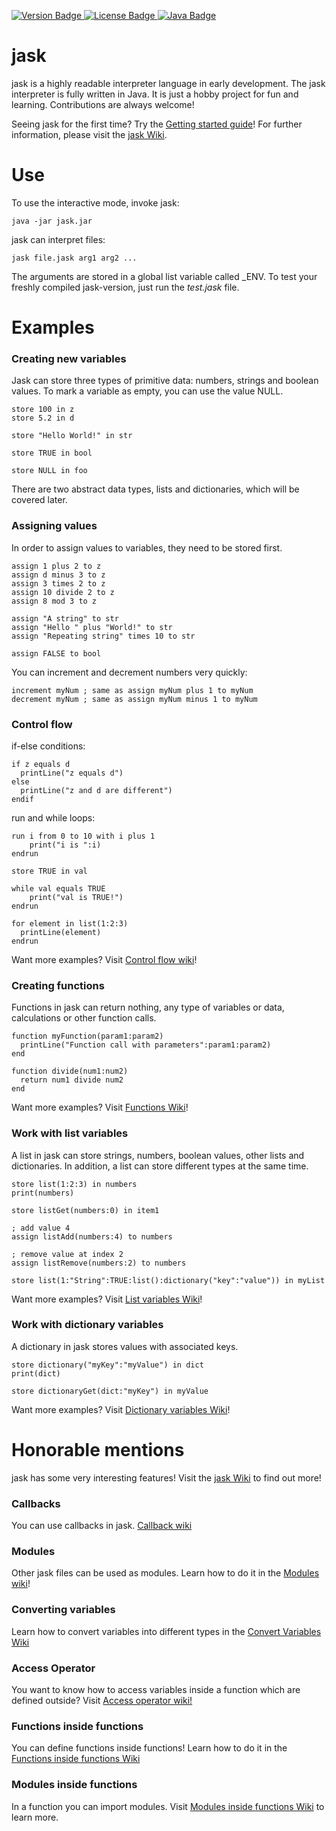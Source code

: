 <p>
    <a href="https://github.com/jpaffrath/jask/releases">
        <img src="https://img.shields.io/badge/version-0.0.1-orange.svg"
             alt="Version Badge">
    </a>
    <a href="https://github.com/jpaffrath/jask/blob/master/LICENSE">
        <img src="https://img.shields.io/badge/license-GPL--3.0-blue.svg"
             alt="License Badge">
    </a>
    <a href="https://java.com/">
        <img src="https://img.shields.io/badge/required java version-1.7-green.svg"
             alt="Java Badge">
    </a>
</p>

# jask
jask is a highly readable interpreter language in early development.
The jask interpreter is fully written in Java.
It is just a hobby project for fun and learning.
Contributions are always welcome!

Seeing jask for the first time? Try the [Getting started guide](https://github.com/jpaffrath/jask/wiki/Getting-started)!
For further information, please visit the [jask Wiki](https://github.com/jpaffrath/jask/wiki).

# Use
To use the interactive mode, invoke jask:
```Assembly
java -jar jask.jar
```
jask can interpret files:
```Assembly
jask file.jask arg1 arg2 ...
```
The arguments are stored in a global list variable called _ENV.
To test your freshly compiled jask-version, just run the _test.jask_ file.

# Examples

### Creating new variables
Jask can store three types of primitive data: numbers, strings and boolean values.
To mark a variable as empty, you can use the value NULL.
```Assembly
store 100 in z
store 5.2 in d

store "Hello World!" in str

store TRUE in bool

store NULL in foo
```
There are two abstract data types, lists and dictionaries, which will be covered later.

### Assigning values
In order to assign values to variables, they need to be stored first.
```Assembly
assign 1 plus 2 to z
assign d minus 3 to z
assign 3 times 2 to z
assign 10 divide 2 to z
assign 8 mod 3 to z

assign "A string" to str
assign "Hello " plus "World!" to str
assign "Repeating string" times 10 to str

assign FALSE to bool
```
You can increment and decrement numbers very quickly:
```Assembly
increment myNum ; same as assign myNum plus 1 to myNum
decrement myNum ; same as assign myNum minus 1 to myNum
```

### Control flow
if-else conditions:
```Assembly
if z equals d
  printLine("z equals d")
else
  printLine("z and d are different")
endif
```
run and while loops:
```Assembly
run i from 0 to 10 with i plus 1
    print("i is ":i)
endrun

store TRUE in val

while val equals TRUE
    print("val is TRUE!")
endrun

for element in list(1:2:3)
  printLine(element)
endrun
```
Want more examples? Visit [Control flow wiki](https://github.com/jpaffrath/jask/wiki/Control-flow)!

### Creating functions
Functions in jask can return nothing, any type of variables or data, calculations or other function calls.
```Assembly
function myFunction(param1:param2)
  printLine("Function call with parameters":param1:param2)
end

function divide(num1:num2)
  return num1 divide num2
end
```
Want more examples? Visit [Functions Wiki](https://github.com/jpaffrath/jask/wiki/Functions)!

### Work with list variables
A list in jask can store strings, numbers, boolean values, other lists and dictionaries.
In addition, a list can store different types at the same time.
```Assembly
store list(1:2:3) in numbers
print(numbers)

store listGet(numbers:0) in item1

; add value 4
assign listAdd(numbers:4) to numbers

; remove value at index 2
assign listRemove(numbers:2) to numbers

store list(1:"String":TRUE:list():dictionary("key":"value")) in myList
```
Want more examples? Visit [List variables Wiki](https://github.com/jpaffrath/jask/wiki/List-variables-in-jask)!

### Work with dictionary variables
A dictionary in jask stores values with associated keys.
```Assembly
store dictionary("myKey":"myValue") in dict
print(dict)

store dictionaryGet(dict:"myKey") in myValue
```
Want more examples? Visit [Dictionary variables Wiki](https://github.com/jpaffrath/jask/wiki/Dictionary-variables-in-jask)!

# Honorable mentions
jask has some very interesting features! Visit the [jask Wiki](https://github.com/jpaffrath/jask/wiki) to find out more!

### Callbacks
You can use callbacks in jask. [Callback wiki](https://github.com/jpaffrath/jask/wiki/Callbacks-in-jask)

### Modules
Other jask files can be used as modules. Learn how to do it in the [Modules wiki](https://github.com/jpaffrath/jask/wiki/Modules)!

### Converting variables
Learn how to convert variables into different types in the [Convert Variables Wiki](https://github.com/jpaffrath/jask/wiki/Convert-variables)

### Access Operator
You want to know how to access variables inside a function which are defined outside?
Visit [Access operator wiki!](https://github.com/jpaffrath/jask/wiki/The-access-operator)

### Functions inside functions
You can define functions inside functions!
Learn how to do it in the [Functions inside functions Wiki](https://github.com/jpaffrath/jask/wiki/Functions-inside-functions!)

### Modules inside functions
In a function you can import modules. Visit [Modules inside functions Wiki](https://github.com/jpaffrath/jask/wiki/Modules-inside-functions!) to learn more.
